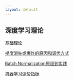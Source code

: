 ```yaml
---
layout: default
---
```


## 深度学习理论  

[基础理论](./machine_learning/scheduale.md)

[梯度消失或爆炸的原因和调优方式](./machine_learning/exploding_vanishing.md)

[Batch Normalization原理到实践](./machine_learning/batch_norm.md)

[机器学习评价指标](./machine_learning/metric.md)

